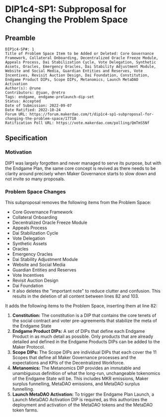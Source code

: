 # DIP1c4-SP1: Subproposal for Changing the Problem Space

## Preamble
```
DIP1c4-SP#: 1
Title of Problem Space Item to be Added or Deleted: Core Governance Framework, Collateral Onboarding, Decentralized Oracle Freeze Module, Appeals Process, Dai Stabilization Cycle, Vote Delegation, Synthetic Assets, Oracles, Emergency Oracles, Dai Stability Adjustment Module, Website and Social Media, Guardian Entities and Reserves, Vote Incentives, Revisit Auction Design, Dai Foundation, Constitution, Endgame Product DIPs, Scope DIPs, Metanomics, Launch MetaDAO Activation
Author(s): @rune
Contributors: @juan, @retro
Tags: endgame, endgame-prelaunch-dip-set
Status: Accepted
Date of Submission: 2022-09-07
Date Ratified: 2022-10-24
Forum URL: https://forum.makerdao.com/t/dip1c4-sp1-subproposal-for-changing-the-problem-space/17710
Ratification Poll URL: https://vote.makerdao.com/polling/QmTmS5Nf
```

## Specification  

### Motivation

DIP1 was largely forgotten and never managed to serve its purpose, but with the Endgame Plan, the same core concept is revived as there needs to be clarity around precisely when Maker Governance starts to slow down and not invite so many proposals.

### Problem Space Changes

This subproposal removes the following items from the Problem Space:
- Core Governance Framework
- Collateral Onboarding
- Decentralized Oracle Freeze Module
- Appeals Process
- Dai Stabilization Cycle
- Vote Delegation
- Synthetic Assets
- Oracles
- Emergency Oracles
- Dai Stability Adjustment Module
- Website and Social Media
- Guardian Entities and Reserves
- Vote Incentives
- Revisit Auction Design
- Dai Foundation
- It also deletes the "important note" to reduce clutter and confusion. This results in the deletion of all content between lines 82 and 103.

It adds the following items to the Problem Space, inserting them at line 82:

1. **Constitution:** The constitution is a DIP that contains the core tenets of the social contract and voter pre-agreements that stabilize the meta of the Endgame State
2. **Endgame Product DIPs:** A set of DIPs that define each Endgame Product in as much detail as possible. Only products that are already detailed and defined in the Endgame Products DIPs can be added to the Maker Protocol.
3. **Scope DIPs:** The Scope DIPs are individual DIPs that each cover the 11 Scopes that define all Maker Governance processes and the expectations and KPIs of the Decentralized Workforce.
4. **Metanomics:** The Metanomics DIP provides an immutable and unambiguous definition of what the long-run, unchangeable tokenomics of the Endgame State will be. This includes MKR emissions, Maker surplus funnelling, MetaDAO emissions, and MetaDAO surplus funnelling.
5. **Launch MetaDAO Activation:** To trigger the Endgame Plan Launch, a Launch MetaDAO Activation DIP is required, as this authorizes the deployment and activation of the MetaDAO tokens and the MetaDAO token farms.
